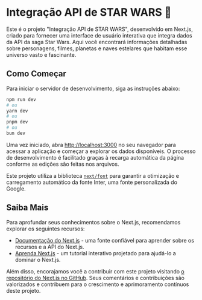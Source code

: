 

# Integração API de STAR WARS 🌟

Este é o projeto "Integração API de STAR WARS", desenvolvido em Next.js, criado para fornecer uma interface de usuário interativa que integra dados da API da saga Star Wars. Aqui você encontrará informações detalhadas sobre personagens, filmes, planetas e naves estelares que habitam esse universo vasto e fascinante.

## Como Começar

Para iniciar o servidor de desenvolvimento, siga as instruções abaixo:

```bash
npm run dev
# ou
yarn dev
# ou
pnpm dev
# ou
bun dev
```

Uma vez iniciado, abra [http://localhost:3000](http://localhost:3000) no seu navegador para acessar a aplicação e começar a explorar os dados disponíveis. O processo de desenvolvimento é facilitado graças à recarga automática da página conforme as edições são feitas nos arquivos.

Este projeto utiliza a biblioteca [`next/font`](https://nextjs.org/docs/basic-features/font-optimization) para garantir a otimização e carregamento automático da fonte Inter, uma fonte personalizada do Google.

## Saiba Mais

Para aprofundar seus conhecimentos sobre o Next.js, recomendamos explorar os seguintes recursos:

- [Documentação do Next.js](https://nextjs.org/docs) - uma fonte confiável para aprender sobre os recursos e a API do Next.js.
- [Aprenda Next.js](https://nextjs.org/learn) - um tutorial interativo projetado para ajudá-lo a dominar o Next.js.

Além disso, encorajamos você a contribuir com este projeto visitando [o repositório do Next.js no GitHub](https://github.com/vercel/next.js/). Seus comentários e contribuições são valorizados e contribuem para o crescimento e aprimoramento contínuos deste projeto.

